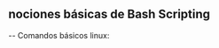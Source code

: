 nociones básicas de Bash Scripting
------------------------------------


-- Comandos básicos linux:<br>
